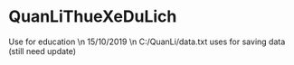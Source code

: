 # QuanLiThueXeDuLich
Use for education \n
15/10/2019 \n
C:/QuanLi/data.txt uses for saving data (still need update)
